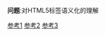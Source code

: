 **问题**:对HTML5标签语义化的理解

[参考1](https://www.jianshu.com/p/5badb3bf9eba)
[参考2](https://www.cnblogs.com/freeyiyi1993/p/3615179.html)
[参考3](http://www.html5jscss.com/html5-semantics-section.html)


